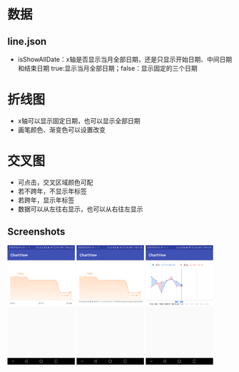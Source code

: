 # 数据
## line.json
  - isShowAllDate：x轴是否显示当月全部日期，还是只显示开始日期、中间日期和结束日期 true:显示当月全部日期；false：显示固定的三个日期
  
  
# 折线图
- x轴可以显示固定日期，也可以显示全部日期
- 画笔颜色、渐变色可以设置改变

# 交叉图
- 可点击，交叉区域颜色可配
- 若不跨年，不显示年标签
- 若跨年，显示年标签
- 数据可以从左往右显示，也可以从右往左显示


## Screenshots
<a href="app/pics/device-2018-12-24-163216.png"><img src="app/pics/device-2018-12-24-163216.png" width="30%"/></a>
<a href="app/pics/device-2018-12-24-163615.png"><img src="app/pics/device-2018-12-24-163615.png" width="30%"/></a>
 <img src="app/pics/device-2018-12-24-163903.png" width="30%"/>
